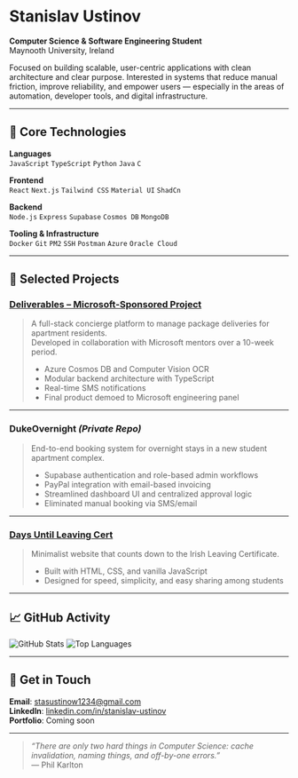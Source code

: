 # Stanislav Ustinov

**Computer Science & Software Engineering Student**  
Maynooth University, Ireland

Focused on building scalable, user-centric applications with clean architecture and clear purpose. Interested in systems that reduce manual friction, improve reliability, and empower users — especially in the areas of automation, developer tools, and digital infrastructure.

---

## 🧠 Core Technologies

**Languages**  
`JavaScript` `TypeScript` `Python` `Java` `C`

**Frontend**  
`React` `Next.js` `Tailwind CSS` `Material UI` `ShadCn`

**Backend**  
`Node.js` `Express` `Supabase` `Cosmos DB` `MongoDB`

**Tooling & Infrastructure**  
`Docker` `Git` `PM2` `SSH` `Postman` `Azure` `Oracle Cloud`

---

## 📌 Selected Projects

### [Deliverables – Microsoft-Sponsored Project](https://github.com/robi2711/Microsoft-Project-Deliverables)
> A full-stack concierge platform to manage package deliveries for apartment residents.  
> Developed in collaboration with Microsoft mentors over a 10-week period.  
> - Azure Cosmos DB and Computer Vision OCR  
> - Modular backend architecture with TypeScript  
> - Real-time SMS notifications  
> - Final product demoed to Microsoft engineering panel

---

### DukeOvernight *(Private Repo)*
> End-to-end booking system for overnight stays in a new student apartment complex.  
> - Supabase authentication and role-based admin workflows  
> - PayPal integration with email-based invoicing  
> - Streamlined dashboard UI and centralized approval logic  
> - Eliminated manual booking via SMS/email

---

### [Days Until Leaving Cert](https://github.com/Stusers/DaysTillLc)
> Minimalist website that counts down to the Irish Leaving Certificate.  
> - Built with HTML, CSS, and vanilla JavaScript  
> - Designed for speed, simplicity, and easy sharing among students

---

## 📈 GitHub Activity

![GitHub Stats](https://github-readme-stats.vercel.app/api?username=Stusers&show_icons=true&theme=default)
![Top Languages](https://github-readme-stats.vercel.app/api/top-langs/?username=Stusers&layout=compact&theme=default)

---

## 🔗 Get in Touch

**Email**: [stasustinow1234@gmail.com](mailto:stasustinow1234@gmail.com)  
**LinkedIn**: [linkedin.com/in/stanislav-ustinov](https://www.linkedin.com/in/stanislav-ustinov/)  
**Portfolio**: Coming soon

---

> _“There are only two hard things in Computer Science: cache invalidation, naming things, and off-by-one errors.”_  
> — Phil Karlton
